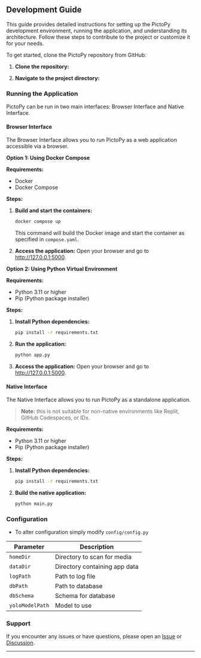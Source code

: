 ## Development Guide

This guide provides detailed instructions for setting up the PictoPy development environment, running the application, and understanding its architecture. Follow these steps to contribute to the project or customize it for your needs.

To get started, clone the PictoPy repository from GitHub:

1. **Clone the repository:**

2. **Navigate to the project directory:**

### Running the Application

PictoPy can be run in two main interfaces: Browser Interface and Native Interface.

#### Browser Interface

The Browser Interface allows you to run PictoPy as a web application accessible via a browser.

**Option 1: Using Docker Compose**

**Requirements:**
- Docker
- Docker Compose

**Steps:**

1. **Build and start the containers:**
   ```bash
   docker compose up
   ```
   This command will build the Docker image and start the container as specified in `compose.yaml`.

2. **Access the application:**
   Open your browser and go to http://127.0.0.1:5000.

**Option 2: Using Python Virtual Environment**

**Requirements:**
- Python 3.11 or higher
- Pip (Python package installer)

**Steps:**

1. **Install Python dependencies:**
   ```bash
   pip install -r requirements.txt
   ```

2. **Run the application:**
   ```bash
   python app.py
   ```

3. **Access the application:**
   Open your browser and go to http://127.0.0.1:5000.

#### Native Interface

The Native Interface allows you to run PictoPy as a standalone application. 
> **Note:** this is not suitable for non-native environments like Replit, GitHub Codespaces, or IDx.

**Requirements:**
- Python 3.11 or higher
- Pip (Python package installer)

**Steps:**

1. **Install Python dependencies:**
   ```bash
   pip install -r requirements.txt
   ```

2. **Build the native application:**
   ```bash
   python main.py
   ```

### Configuration

- To alter configuration simply modify `config/config.py`

| **Parameter**   | **Description**                   |
|-----------------|-----------------------------------|
| `homeDir`       | Directory to scan for media       |
| `dataDir`       | Directory containing app data     |
| `logPath`       | Path to log file                  |
| `dbPath`        | Path to database                  |
| `dbSchema`      | Schema for database               |
| `yoloModelPath` | Model to use                      |


### Support

If you encounter any issues or have questions, please open an [Issue](../issues) or [Discussion](../discussions).

---
